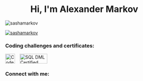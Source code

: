 <h1 align="center">Hi, I'm Alexander Markov</h1>

<p align="left"> <img src="https://komarev.com/ghpvc/?username=sashamarkov&label=Profile%20views&color=0e75b6&style=flat" alt="sashamarkov" /> </p>

<p align="left"> <a href="https://github.com/ryo-ma/github-profile-trophy"><img src="https://github-profile-trophy.vercel.app/?username=sashamarkov" alt="sashamarkov" /></a> </p>
<h3 align="left">Coding challenges and certificates:</h3>
<div style="display: flex; align-items: center; gap: 15px;">
  <!-- Codewars Badge -->
  <a href="https://www.codewars.com/users/Sasha%20Markov" target="_blank">
    <img 
      src="https://www.codewars.com/users/Sasha%20Markov/badges/large" 
      alt="Codewars Stats" 
      style="height: 31px; object-fit: contain;"
    >
  </a>
  
  <!-- SQL Certification Badge -->
  <a href="http://www.sql-ex.ru/certification/confirm.php?cert_id=A13134761" target="_blank">
    <img 
      src="http://www.sql-ex.ru/certification/csbtn.php?cert_id=A13134761" 
      alt="SQL DML Certified Professional" 
      width="88" 
      height="31"
    >
  </a>
</div>
<h3 align="left">Connect with me:</h3>
<p align="left">
</p>
